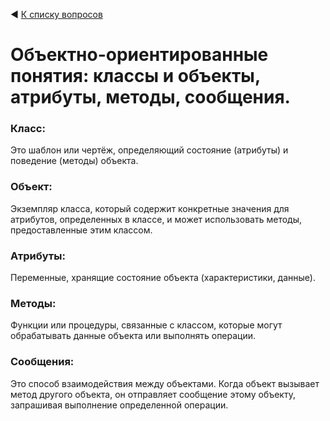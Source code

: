◀ [К списку вопросов](../README.md)

# Объектно-ориентированные понятия: классы и объекты, атрибуты, методы, сообщения.

### Класс: 

Это шаблон или чертёж, определяющий состояние (атрибуты) и поведение (методы) объекта.

### Объект: 

Экземпляр класса, который содержит конкретные значения для атрибутов, определенных в классе, и может использовать методы, предоставленные этим классом.

### Атрибуты: 

Переменные, хранящие состояние объекта (характеристики, данные).

### Методы: 

Функции или процедуры, связанные с классом, которые могут обрабатывать данные объекта или выполнять операции.

### Сообщения: 

Это способ взаимодействия между объектами. Когда объект вызывает метод другого объекта, он отправляет сообщение этому объекту, запрашивая выполнение определенной операции.